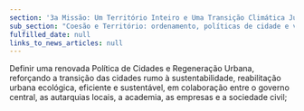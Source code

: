 ```yaml
---
section: '3a Missão: Um Território Inteiro e Uma Transição Climática Justa'
sub_section: "Coesão e Território: ordenamento, políticas de cidade e valorização do interior para dinamizar a economia"
fulfilled_date: null
links_to_news_articles: null
---
```


Definir uma renovada Política de Cidades e Regeneração Urbana, reforçando a transição das cidades rumo à sustentabilidade, reabilitação urbana ecológica, eficiente e sustentável, em colaboração entre o governo central, as autarquias locais, a academia, as empresas e a sociedade civil;